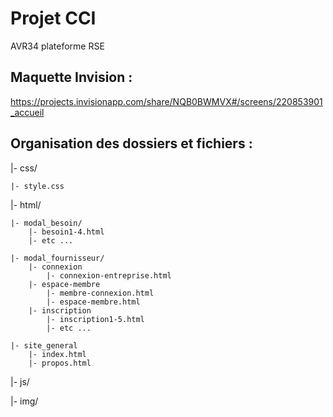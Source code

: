 # Projet CCI

AVR34 plateforme RSE

## Maquette Invision :
https://projects.invisionapp.com/share/NQB0BWMVX#/screens/220853901_accueil


## Organisation des dossiers et fichiers :

|- css/

    |- style.css
    
|- html/

    |- modal_besoin/
        |- besoin1-4.html
        |- etc ...
        
    |- modal_fournisseur/
        |- connexion
            |- connexion-entreprise.html
        |- espace-membre
            |- membre-connexion.html
            |- espace-membre.html
        |- inscription
            |- inscription1-5.html
            |- etc ...
            
    |- site_general
        |- index.html
        |- propos.html
        
|- js/

|- img/
